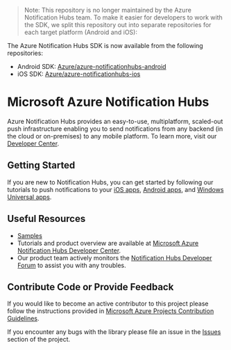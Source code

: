 > Note: This repository is no longer maintained by the Azure Notification Hubs team. To make it easier for developers to work with the SDK, we split this repository out into separate repositories for each target platform (Android and iOS):

The Azure Notification Hubs SDK is now available from the following repositories:

+ Android SDK: [Azure/azure-notificationhubs-android](https://github.com/Azure/azure-notificationhubs-android)
+ iOS SDK: [Azure/azure-notificationhubs-ios](https://github.com/Azure/azure-notificationhubs-ios)

# Microsoft Azure Notification Hubs

Azure Notification Hubs provides an easy-to-use, multiplatform, scaled-out push infrastructure enabling you to send notifications from any backend (in the cloud or on-premises) to any mobile platform. To learn more, visit our [Developer Center](https://azure.microsoft.com/en-us/documentation/services/notification-hubs).

## Getting Started

If you are new to Notification Hubs, you can get started by following our tutorials to push notifications to your [iOS apps](https://azure.microsoft.com/en-us/documentation/articles/notification-hubs-ios-get-started/), [Android apps](https://azure.microsoft.com/en-us/documentation/articles/notification-hubs-android-get-started/), and [Windows Universal apps](https://azure.microsoft.com/en-us/documentation/articles/notification-hubs-windows-store-dotnet-get-started/).

## Useful Resources

* [Samples](https://github.com/Azure/azure-notificationhubs-samples)
* Tutorials and product overview are available at [Microsoft Azure Notification Hubs Developer Center](https://azure.microsoft.com/en-us/documentation/services/notification-hubs).
* Our product team actively monitors the [Notification Hubs Developer Forum](http://social.msdn.microsoft.com/Forums/en-US/notificationhubs/) to assist you with any troubles.

## Contribute Code or Provide Feedback

If you would like to become an active contributor to this project please follow the instructions provided in [Microsoft Azure Projects Contribution Guidelines](http://azure.github.com/guidelines.html).

If you encounter any bugs with the library please file an issue in the [Issues](https://github.com/Azure/azure-notificationhubs/issues) section of the project.
